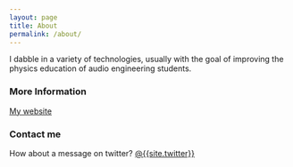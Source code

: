 ```yaml
---
layout: page
title: About
permalink: /about/
---
```


I dabble in a variety of technologies, usually with the goal of improving the physics education of audio engineering students.

### More Information

[My website]({{site.url}})

### Contact me
How about a message on twitter?  [@{{site.twitter}}](http://www.twitter.com/{{site.twitter}})
